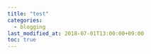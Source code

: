```yaml
---
title: "test"
categories: 
  - blogging
last_modified_at: 2018-07-01T13:00:00+09:00
toc: true
---
```

